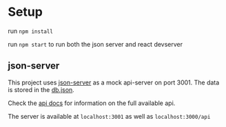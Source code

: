 # Setup

run `npm install`

run `npm start` to run both the json server and react devserver

## json-server
This project uses [json-server](https://www.npmjs.com/package/json-server) as a mock api-server on port 3001. The data is stored in the [db.json](client/db.json).

Check the [api docs](https://www.npmjs.com/package/json-server#routes) for information on the full available api.

The server is available at `localhost:3001` as well as `localhost:3000/api`